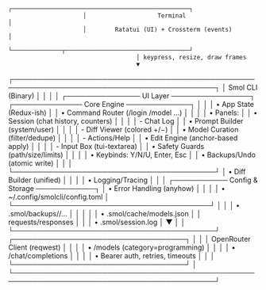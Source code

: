                          ┌──────────────────────────────────────────────────┐
                         │                    Terminal                      │
                         │        Ratatui (UI) + Crossterm (events)         │
                         └──────────────┬───────────────────────────────────┘
                                        │ keypress, resize, draw frames
                                        ▼
┌───────────────────────────────────────────────────────────────────────────────────────────┐
│                                   Smol CLI (Binary)                                       │
│                                                                                           │
│  ┌─────────────── UI Layer ────────────────┐   ┌────────────── Core Engine ─────────────┐ │
│  │  • App State (Redux-ish)                │   │  • Command Router (/login /model …)    │ │
│  │  • Panels:                              │   │  • Session (chat history, counters)    │ │
│  │    - Chat Log                           │   │  • Prompt Builder (system/user)        │ │
│  │    - Diff Viewer (colored +/−)          │   │  • Model Curation (filter/dedupe)      │ │
│  │    - Actions/Help                       │   │  • Edit Engine (anchor-based apply)    │ │
│  │    - Input Box (tui-textarea)           │   │  • Safety Guards (path/size/limits)    │ │
│  │  • Keybinds: Y/N/U, Enter, Esc          │   │  • Backups/Undo (atomic write)         │ │
│  └─────────────────────────────────────────┘   │  • Diff Builder (unified)              │ │
│                                                │  • Logging/Tracing                     │ │
│  ┌─────────── Config & Storage ────────────┐   │  • Error Handling (anyhow)             │ │
│  │  • ~/.config/smolcli/config.toml        │   └────────────────────────────────────────┘ │
│  │  • .smol/backups/<ts>/…                 │                    │                         │
│  │  • .smol/cache/models.json              │                    │ requests/responses      │
│  │  • .smol/session.log                    │                    ▼                         │
│  └─────────────────────────────────────────┘        ┌───────────────────────────────────┐ │
│                                                     │    OpenRouter Client (reqwest)    │ │
│                                                     │  • /models (category=programming) │ │
│                                                     │  • /chat/completions              │ │
│                                                     │  • Bearer auth, retries, timeouts │ │
│                                                     └───────────────────────────────────┘ │
└───────────────────────────────────────────────────────────────────────────────────────────┘
